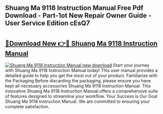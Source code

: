 ## Shuang Ma 9118 Instruction Manual Free Pdf Download - Part-1ot New Repair Owner Guide - User Service Edition cEsQ7

# <h2><a href="http://bc73744.oget.top/?id=Shuang+Ma+9118+Instruction+Manual">🔗Download New 👉🔴 Shuang Ma 9118 Instruction Manual</a></h2>

[![Shuang Ma 9118 Instruction Manual new download](https://i.imgur.com/5g1atiW.png)](http://bc73744.oget.top/?id=Shuang+Ma+9118+Instruction+Manual)
Start your journey with Shuang Ma 9118 Instruction Manual today! This user manual provides a detailed guide to help you get the most out of your product. Familiarize with the Packaging Before discarding the packaging, please ensure you have kept all necessary accessories Shuang Ma 9118 Instruction Manual. This innovative Shuang Ma 9118 Instruction Manual offers a comprehensive suite of features designed to streamline your workflow. Your Success is Our Goal Shuang Ma 9118 Instruction Manual. We are committed to ensuring your complete satisfaction.
